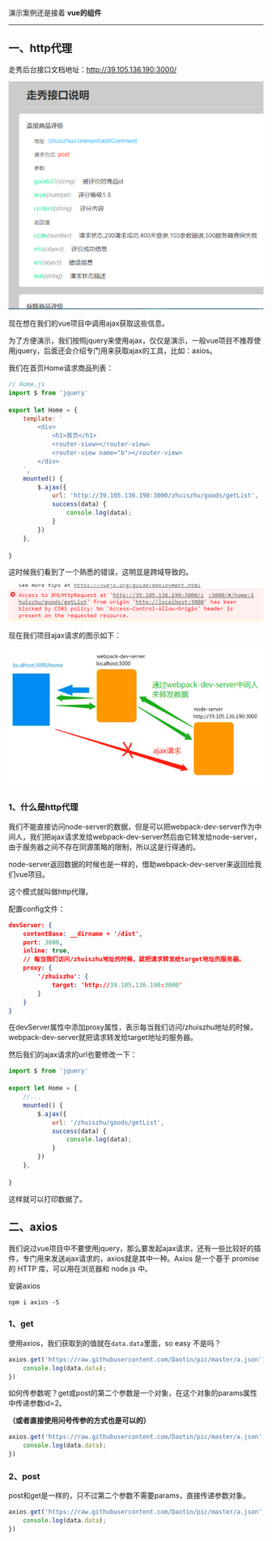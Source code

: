 演示案例还是接着 **vue的组件**

---

## 一、http代理

走秀后台接口文档地址：<http://39.105.136.190:3000/>

![](images/34.png)



现在想在我们的vue项目中调用ajax获取这些信息。

为了方便演示，我们按照jquery来使用ajax，仅仅是演示，一般vue项目不推荐使用jquery，后面还会介绍专门用来获取ajax的工具，比如：axios。



我们在首页Home请求商品列表：

```js
// Home.js
import $ from 'jquery'

export let Home = {
    template: `
        <div>
            <h1>首页</h1>
            <router-view></router-view>
            <router-view name="b"></router-view>
        </div>
    `,
    mounted() {
        $.ajax({
            url: 'http://39.105.136.190:3000/zhuiszhu/goods/getList',
            success(data) {
                console.log(data);
            }
        })
    },

}
```

这时候我们看到了一个熟悉的错误，这明显是跨域导致的。

![](images/35.png)

现在我们项目ajax请求的图示如下：

![](images/36.png)

### 1、什么是http代理

我们不能直接访问node-server的数据，但是可以把webpack-dev-server作为中间人，我们把ajax请求发给webpack-dev-server然后由它转发给node-server，由于服务器之间不存在同源策略的限制，所以这是行得通的。

node-server返回数据的时候也是一样的，借助webpack-dev-server来返回给我们vue项目。

这个模式就叫做http代理。



配置config文件：

```json
devServer: {
    contentBase: __dirname + '/dist',
    port: 3000,
    inline: true,
    // 每当我们访问/zhuiszhu地址的时候，就把请求转发给target地址的服务器。
    proxy: {
        '/zhuiszhu': {
            target: 'http://39.105.136.190:3000'
        }
    }
}
```

在devServer属性中添加proxy属性，表示每当我们访问/zhuiszhu地址的时候，webpack-dev-server就把请求转发给target地址的服务器。

然后我们的ajax请求的url也要修改一下：

```js
import $ from 'jquery'

export let Home = {
    //...
    mounted() {
        $.ajax({
            url: '/zhuiszhu/goods/getList',
            success(data) {
                console.log(data);
            }
        })
    },

}
```

这样就可以打印数据了。





## 二、axios

我们说过vue项目中不要使用jquery，那么要发起ajax请求，还有一些比较好的插件，专门用来发送ajax请求的，axios就是其中一种。Axios 是一个基于 promise 的 HTTP 库，可以用在浏览器和 node.js 中。



安装axios

```
npm i axios -S
```



### 1、get

使用axios，我们获取到的值就在`data.data`里面，so easy 不是吗？

```js
axios.get('https://raw.githubusercontent.com/Daotin/pic/master/a.json').then(data => {
    console.log(data.data);
})
```



如何传参数呢？get或post的第二个参数是一个对象，在这个对象的params属性中传递参数id=2。

**（或者直接使用问号传参的方式也是可以的）**

```js
axios.get('https://raw.githubusercontent.com/Daotin/pic/master/a.json',{params:{id:2}}).then(data => {
    console.log(data.data);
})
```



### 2、post

post和get是一样的，只不过第二个参数不需要params，直接传递参数对象。

```js
axios.get('https://raw.githubusercontent.com/Daotin/pic/master/a.json',{id:2}).then(data => {
    console.log(data.data);
})
```

